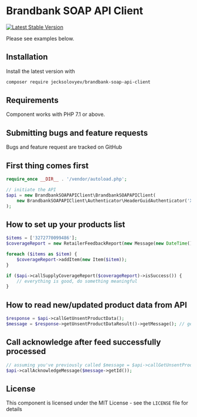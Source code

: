 # Brandbank SOAP API Client

[![Latest Stable Version](https://img.shields.io/packagist/v/jecksolovyev/brandbank-soap-api-client.svg)](https://packagist.org/packages/jecksolovyev/brandbank-soap-api-client)

Please see examples below. 

## Installation
Install the latest version with

```bash
composer require jecksolovyev/brandbank-soap-api-client
```

## Requirements
Component works with PHP 7.1 or above.

## Submitting bugs and feature requests
Bugs and feature request are tracked on GitHub

## First thing comes first
```php
require_once __DIR__ . '/vendor/autoload.php';

// initiate the API
$api = new BrandbankSOAPAPIClient\BrandbankSOAPAPIClient(
    new BrandbankSOAPAPIClient\Authenticator\HeaderGuidAuthenticator('XXXX')
);
```

## How to set up your products list 
```php
$items = ['3272770099486'];
$coverageReport = new RetailerFeedbackReport(new Message(new DateTime()));

foreach ($items as $item) {
    $coverageReport->addItem(new Item($item));
}

if ($api->callSupplyCoverageReport($coverageReport)->isSuccess()) {
    // everything is good, do something meaningful
}
```

## How to read new/updated product data from API

```php
$response = $api->callGetUnsentProductData();
$message = $response->getUnsentProductDataResult()->getMessage(); // get Message object
```

## Call acknowledge after feed successfully processed
```php
// assuming you've previously called $message = $api->callGetUnsentProductData()->getUnsentProductDataResult()->getMessage()
$api->callAcknowledgeMessage($message->getId());
```

## License
This component is licensed under the MIT License - see the `LICENSE` file for details